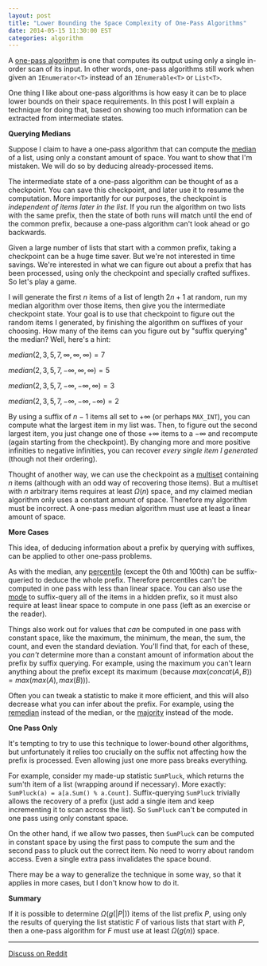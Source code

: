 ```yaml
---
layout: post
title: "Lower Bounding the Space Complexity of One-Pass Algorithms"
date: 2014-05-15 11:30:00 EST
categories: algorithm
---
```


A [one-pass algorithm](http://en.wikipedia.org/wiki/One-pass_algorithm) is one that computes its output using only a single in-order scan of its input. In other words, one-pass algorithms still work when given an `IEnumerator<T>` instead of an `IEnumerable<T>` or `List<T>`.

One thing I like about one-pass algorithms is how easy it can be to place lower bounds on their space requirements. In this post I will explain a technique for doing that, based on showing too much information can be extracted from intermediate states.

**Querying Medians**

Suppose I claim to have a one-pass algorithm that can compute the [median](http://en.wikipedia.org/wiki/Median) of a list, using only a constant amount of space. You want to show that I'm mistaken. We will do so by deducing already-processed items.

The intermediate state of a one-pass algorithm can be thought of as a checkpoint. You can save this checkpoint, and later use it to resume the computation. More importantly for our purposes, the checkpoint is *independent of items later in the list*. If you run the algorithm on two lists with the same prefix, then the state of both runs will match until the end of the common prefix, because a one-pass algorithm can't look ahead or go backwards.

Given a large number of lists that start with a common prefix, taking a checkpoint can be a huge time saver. But we're not interested in time savings. We're interested in what we can figure out about a prefix that has been processed, using only the checkpoint and specially crafted suffixes. So let's play a game.

I will generate the first $n$ items of a list of length $2n+1$ at random, run my median algorithm over those items, then give you the intermediate checkpoint state. Your goal is to use that checkpoint to figure out the random items I generated, by finishing the algorithm on suffixes of your choosing. How many of the items can you figure out by "suffix querying" the median? Well, here's a hint:

$median(2,3,5,7, \infty, \infty, \infty) = 7$

$median(2,3,5,7, -\infty, \infty, \infty) = 5$

$median(2,3,5,7, -\infty, -\infty, \infty) = 3$

$median(2,3,5,7, -\infty, -\infty, -\infty) = 2$

By using a suffix of $n-1$ items all set to $+\infty$ (or perhaps `MAX_INT`), you can compute what the largest item in my list was. Then, to figure out the second largest item, you just change one of those $+\infty$ items to a $-\infty$ and recompute (again starting from the checkpoint). By changing more and more positive infinities to negative infinities, you can recover *every single item I generated* (though not their ordering).

Thought of another way, we can use the checkpoint as a [multiset](http://en.wikipedia.org/wiki/Multiset) containing $n$ items (although with an odd way of recovering those items). But a multiset with $n$ arbitrary items requires at least $\Omega(n)$ space, and my claimed median algorithm only uses a constant amount of space. Therefore my algorithm must be incorrect. A one-pass median algorithm must use at least a linear amount of space.

**More Cases**

This idea, of deducing information about a prefix by querying with suffixes, can be applied to other one-pass problems.

As with the median, any [percentile](http://en.wikipedia.org/wiki/Percentile) (except the 0th and 100th) can be suffix-queried to deduce the whole prefix. Therefore percentiles can't be computed in one pass with less than linear space. You can also use the [mode](http://en.wikipedia.org/wiki/Mode_%28statistics%29) to suffix-query all of the items in a hidden prefix, so it must also require at least linear space to compute in one pass (left as an exercise or the reader).

Things also work out for values that *can* be computed in one pass with constant space, like the maximum, the minimum, the mean, the sum, the count, and even the standard deviation. You'll find that, for each of these, you *can't* determine more than a constant amount of information about the prefix by suffix querying. For example, using the maximum you can't learn anything about the prefix except its maximum (because $max(concat(A, B)) = max(max(A), max(B))$).

Often you can tweak a statistic to make it more efficient, and this will also decrease what you can infer about the prefix. For example, using the [remedian](http://web.ipac.caltech.edu/staff/fmasci/home/statistics_refs/Remedian.pdf) instead of the median, or the [majority](http://www.cs.utexas.edu/users/boyer/ftp/ics-reports/cmp32.pdf) instead of the mode.

**One Pass Only**

It's tempting to try to use this technique to lower-bound other algorithms, but unfortunately it relies too crucially on the suffix not affecting how the prefix is processed. Even allowing just one more pass breaks everything.

For example, consider my made-up statistic `SumPluck`, which returns the sum'th item of a list (wrapping around if necessary). More exactly: `SumPluck(a) = a[a.Sum() % a.Count]`. Suffix-querying `SumPluck` trivially allows the recovery of a prefix (just add a single item and keep incrementing it to scan across the list). So `SumPluck` can't be computed in one pass using only constant space.

On the other hand, if we allow two passes, then `SumPluck` can be computed in constant space by using the first pass to compute the sum and the second pass to pluck out the correct item. No need to worry about random access. Even a single extra pass invalidates the space bound.

There may be a way to generalize the technique in some way, so that it applies in more cases, but I don't know how to do it.

**Summary**

If it is possible to determine $\Omega (g(|P|))$ items of the list prefix $P$, using only the results of querying the list statistic $F$ of various lists that start with $P$, then a one-pass algorithm for $F$ must use at least $\Omega(g(n))$ space.

---

[Discuss on Reddit](http://www.reddit.com/r/programming/comments/25mir1/lower_bounding_the_space_complexity_of_onepass/)
